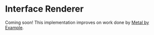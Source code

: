 # Interface Renderer

Coming soon! This implementation improves on work done by [Metal by Example](https://metalbyexample.com/rendering-text-in-metal-with-signed-distance-fields/).
